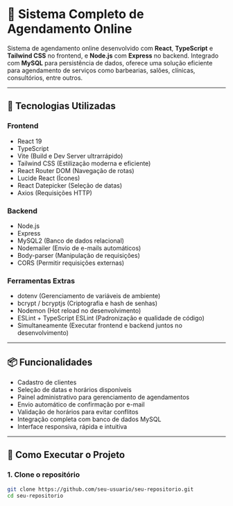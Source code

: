# 📅 Sistema Completo de Agendamento Online

Sistema de agendamento online desenvolvido com **React**, **TypeScript** e **Tailwind CSS** no frontend, e **Node.js** com **Express** no backend. Integrado com **MySQL** para persistência de dados, oferece uma solução eficiente para agendamento de serviços como barbearias, salões, clínicas, consultórios, entre outros.

---

## 🚀 Tecnologias Utilizadas

### Frontend
- React 19
- TypeScript
- Vite (Build e Dev Server ultrarrápido)
- Tailwind CSS (Estilização moderna e eficiente)
- React Router DOM (Navegação de rotas)
- Lucide React (Ícones)
- React Datepicker (Seleção de datas)
- Axios (Requisições HTTP)

### Backend
- Node.js
- Express
- MySQL2 (Banco de dados relacional)
- Nodemailer (Envio de e-mails automáticos)
- Body-parser (Manipulação de requisições)
- CORS (Permitir requisições externas)

### Ferramentas Extras
- dotenv (Gerenciamento de variáveis de ambiente)
- bcrypt / bcryptjs (Criptografia e hash de senhas)
- Nodemon (Hot reload no desenvolvimento)
- ESLint + TypeScript ESLint (Padronização e qualidade de código)
- Simultaneamente (Executar frontend e backend juntos no desenvolvimento)

---

## 📦 Funcionalidades

- Cadastro de clientes
- Seleção de datas e horários disponíveis
- Painel administrativo para gerenciamento de agendamentos
- Envio automático de confirmação por e-mail
- Validação de horários para evitar conflitos
- Integração completa com banco de dados MySQL
- Interface responsiva, rápida e intuitiva

---

## 🔧 Como Executar o Projeto

### 1. Clone o repositório

```bash
git clone https://github.com/seu-usuario/seu-repositorio.git
cd seu-repositorio
